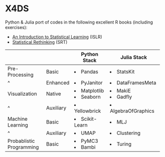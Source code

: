 # X4DS

Python & Julia port of codes in the following excellent R books (including exercises):

- [An Introduction to Statistical Learning](https://www.statlearning.com/) (ISLR)
- [Statistical Rethinking](https://xcelab.net/rm/statistical-rethinking/) (SRT)

|                              |           | Python Stack                 | Julia Stack            |
| ---------------------------- | --------- | ---------------------------- | ---------------------- |
| Pre-Processing               | Basic     | <li> Pandas                  | <li> StatsKit          |
| ^                            | Enhanced  | <li> PyJanitor               | <li> DataFramesMeta    |
| Visualization                | Native    | <li> Matplotlib <li> Seaborn | <li> MakiE <li> Gadfly |
| ^                            | Auxiliary | <li> Yellowbrick             | <li> AlgebraOfGraphics |
| Machine<br>Learning          | Basic     | <li> Scikit-Learn            | <li> MLJ               |
| ^                            | Auxiliary | <li> UMAP                    | <li> Clustering        |
| Probablistic<br> Programming | Basic     | <li> PyMC3 <li> Bambi        | <li> Turing            |
